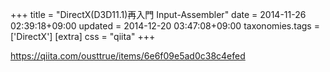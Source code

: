 +++
title = "DirectX(D3D11.1)再入門 Input-Assembler"
date = 2014-11-26 02:39:18+09:00
updated = 2014-12-20 03:47:08+09:00
taxonomies.tags = ['DirectX']
[extra]
css = "qiita"
+++

<https://qiita.com/ousttrue/items/6e6f09e5ad0c38c4efed>



